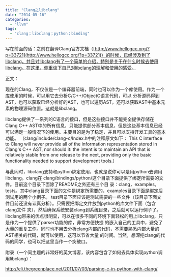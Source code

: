 ```yaml
---
title: "Clang之libclang"
date: "2014-05-16"
categories: 
  - "llvm"
tags: 
  - "clang；libclang；python；binding"
---
```


写在前面的话：之前在翻译Clang官方文档（[http://www.hellogcc.org/?p=33721](http://www.hellogcc.org/?p=33721)）的时候，已经涉及到了libclang，并且对libclang有了一个简单的介绍，特别是关于在什么时候去使用libclang。在这里，侧重谈下自己对libclang的理解和使用的感受。

正文：

现在的Clang，不仅仅是一个编译器前端，同时也可以作为一个库使用。作为一个库使用的时候，可以用它去分析C/C++/ObjectC语言代码，可以 分析源码得到AST，也可以获取已经分析好的AST，也可以遍历AST，还可以获取AST中基本元素的物理源码位置。这就是libclang。

libclang提供了一系列的C语言的接口，但是这些接口并不能完全提供存储在Clang C++ AST中的所有信息，只能提供部分基本信息，但是这些基本信息已经可以满足一般情况下的使用。主要目的是为了稳定，并且可以支持开发工具的基本功能。 （clang/include/clang-c/Index.h中的注释原文如下： This C interface to Clang will never provide all of the information representation stored in Clang's C++ AST, nor should it: the intent is to maintain an API that is relatively stable from one release to the next, providing only the basic functionality needed to support development tools.）

与此同时，libclang支持和python绑定使用，也就是说你可以是用python去调用libclang。clang在 clang/bindings/python/这个目录下面提供了绑定所需要的文件。目前这个目录下面除了README之外还有三个目 录：clang，examples，tests。其中clang目录下面的文件是绑定所需要的，examples目录下面是绑定后测试用的两个小例子。 test目录下面应该是测试需要的一些文件（该目录下面文件目前还没有认真分析）。只需要把绑定文件放到python的库文件下面（包含clang文件 夹），然后确保系统安装clang到系统目录，之后就可以运行例子了。 libclang带来的优点很明显，可以在很多不同的环境下面轻松的用上libclang，只是作为一个提供了parser功能的库，非常方便快捷 的嵌入自己的工具中，避免了大量的重复工作。同时也不用去分析clang内部的代码，不需要熟悉内部大量的AST相关的代码，就可以使用，这可以节省大量 的时间。当然，想深挖clang的代码的同学，也可以把这里当作一个突破口。

附录（一个同主题的非常好的英文博客，该内容包含了如何去具体实现python调用libclang）：

http://eli.thegreenplace.net/2011/07/03/parsing-c-in-python-with-clang/
